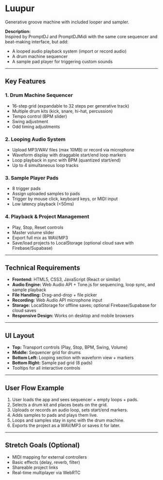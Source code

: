 # Luupur

Generative groove machine with included looper and sampler.

**Description:**  
Inspired by PromptDJ and PromptDJMidi with the same core sequencer and beat-making interface, but add:  
- A looped audio playback system (import or record audio)  
- A drum machine sequencer  
- A sample pad player for triggering custom sounds  

---

## Key Features

### 1. Drum Machine Sequencer
- 16-step grid (expandable to 32 steps per generative track)  
- Multiple drum kits (kick, snare, hi-hat, percussion)  
- Tempo control (BPM slider)   
- Swing adjustment
- Odd timing adjustments

### 2. Looping Audio System
- Upload MP3/WAV files (max 10MB) or record via microphone  
- Waveform display with draggable start/end loop markers  
- Loop playback in sync with BPM (quantized start/end)  
- Up to 4 simultaneous loop tracks  

### 3. Sample Player Pads
- 8 trigger pads  
- Assign uploaded samples to pads  
- Trigger by mouse click, keyboard keys, or MIDI input  
- Low latency playback (<50ms)  

### 4. Playback & Project Management
- Play, Stop, Reset controls  
- Master volume slider  
- Export full mix as WAV/MP3  
- Save/load projects to LocalStorage (optional cloud save with Firebase/Supabase)  

---

## Technical Requirements
- **Frontend:** HTML5, CSS3, JavaScript (React or similar)  
- **Audio Engine:** Web Audio API + Tone.js for sequencing, loop sync, and sample playback  
- **File Handling:** Drag-and-drop + file picker  
- **Recording:** Web Audio API microphone input  
- **Storage:** LocalStorage for offline saves; optional Firebase/Supabase for cloud saves  
- **Responsive Design:** Works on desktop and mobile browsers  

---

## UI Layout
- **Top:** Transport controls (Play, Stop, BPM, Swing, Volume)  
- **Middle:** Sequencer grid for drums  
- **Bottom Left:** Looping section with waveform view + markers  
- **Bottom Right:** Sample pad grid (8 pads)  
- Tooltips for all interactive controls  

---

## User Flow Example
1. User loads the app and sees sequencer + empty loops + pads.  
2. Selects a drum kit and places beats on the grid.  
3. Uploads or records an audio loop, sets start/end markers.  
4. Adds samples to pads and plays them live.  
5. Loops and samples stay in sync with the drum machine.  
6. Exports the project as a WAV/MP3 or saves it for later.  

---

## Stretch Goals (Optional)
- MIDI mapping for external controllers  
- Basic effects (delay, reverb, filter)  
- Shareable project links  
- Real-time multiplayer via WebRTC  

